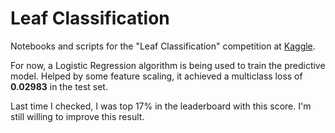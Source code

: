 # Leaf Classification

Notebooks and scripts for the "Leaf Classification" competition at [Kaggle](https://www.kaggle.com/c/leaf-classification).

For now, a Logistic Regression algorithm is being used to train the predictive model. Helped by some feature scaling, it achieved a multiclass loss of **0.02983** in the test set.

Last time I checked, I was top 17% in the leaderboard with this score. I'm still willing to improve this result.
